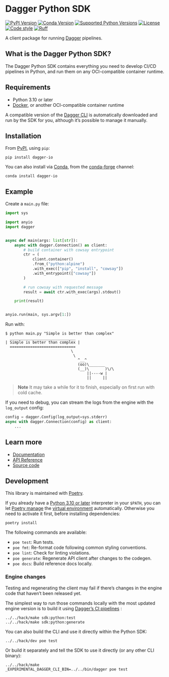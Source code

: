 # Dagger Python SDK

[![PyPI Version](https://img.shields.io/pypi/v/dagger-io)](https://pypi.org/project/dagger-io/) 
[![Conda Version](https://img.shields.io/conda/vn/conda-forge/dagger-io.svg)](https://anaconda.org/conda-forge/dagger-io)
[![Supported Python Versions](https://img.shields.io/pypi/pyversions/dagger-io.svg)](https://pypi.org/project/dagger-io/)
[![License](https://img.shields.io/pypi/l/dagger-io.svg)](https://pypi.python.org/pypi/dagger-io)
[![Code style](https://img.shields.io/badge/code%20style-black-black.svg)](https://github.com/psf/black)
[![Ruff](https://img.shields.io/endpoint?url=https://raw.githubusercontent.com/charliermarsh/ruff/main/assets/badge/v1.json)](https://github.com/charliermarsh/ruff)

A client package for running [Dagger](https://dagger.io/) pipelines.

## What is the Dagger Python SDK?

The Dagger Python SDK contains everything you need to develop CI/CD pipelines in Python, and run them on any OCI-compatible container runtime.

## Requirements

- Python 3.10 or later
- [Docker](https://docs.docker.com/engine/install/), or another OCI-compatible container runtime

A compatible version of the  [Dagger CLI](https://docs.dagger.io/cli) is automatically downloaded and run by the SDK for you, although it’s possible to manage it manually.

## Installation

From [PyPI](https://pypi.org/project/dagger-io/), using `pip`:

```shell
pip install dagger-io
```

You can also install via [Conda](https://anaconda.org/conda-forge/dagger-io), from the [conda-forge](https://conda-forge.org/docs/user/introduction.html#how-can-i-install-packages-from-conda-forge) channel:

```shell
conda install dagger-io
```

## Example

Create a `main.py` file:

```python
import sys

import anyio
import dagger


async def main(args: list[str]):
    async with dagger.Connection() as client:
        # build container with cowsay entrypoint
        ctr = (
            client.container()
            .from_("python:alpine")
            .with_exec(["pip", "install", "cowsay"])
            .with_entrypoint(["cowsay"])
        )

        # run cowsay with requested message
        result = await ctr.with_exec(args).stdout()

    print(result)


anyio.run(main, sys.argv[1:])
```

Run with:

```console
$ python main.py "Simple is better than complex"
  _____________________________
| Simple is better than complex |
  =============================
                             \
                              \
                                ^__^
                                (oo)\_______
                                (__)\       )\/\
                                    ||----w |
                                    ||     ||
```

> **Note**
> It may take a while for it to finish, especially on first run with cold cache.

If you need to debug, you can stream the logs from the engine with the `log_output`  config:

```python
config = dagger.Config(log_output=sys.stderr)
async with dagger.Connection(config) as client:
    ...
```

## Learn more

- [Documentation](https://docs.dagger.io/sdk/python)
- [API Reference](https://dagger-io.readthedocs.org)
- [Source code](https://github.com/dagger/dagger/tree/main/sdk/python)

## Development

This library is maintained with [Poetry](https://python-poetry.org/docs/).

If you already have a [Python 3.10 or later](https://docs.python.org/3/using/index.html) interpreter in your `$PATH`, you can let [Poetry manage](https://python-poetry.org/docs/basic-usage/#using-your-virtual-environment) the [virtual environment](https://packaging.python.org/en/latest/tutorials/installing-packages/#creating-virtual-environments) automatically. Otherwise you need to activate it first, before installing dependencies:

```shell
poetry install
```

The following commands are available:
- `poe test`: Run tests.
- `poe fmt`: Re-format code following common styling conventions.
- `poe lint`: Check for linting violations.
- `poe generate`: Regenerate API client after changes to the codegen.
- `poe docs`: Build reference docs locally.

### Engine changes

Testing and regenerating the client may fail if there’s changes in the engine code that haven’t been released yet. 

The simplest way to run those commands locally with the most updated engine version is to build it using [Dagger’s CI pipelines](https://github.com/dagger/dagger/blob/main/internal/mage/sdk/python.go) :

```shell
../../hack/make sdk:python:test
../../hack/make sdk:python:generate
```

You can also build the CLI and use it directly within the Python SDK:

```shell
../../hack/dev poe test
```

Or build it separately and tell the SDK to use it directly (or any other CLI binary):

```shell
../../hack/make
_EXPERIMENTAL_DAGGER_CLI_BIN=../../bin/dagger poe test
```

